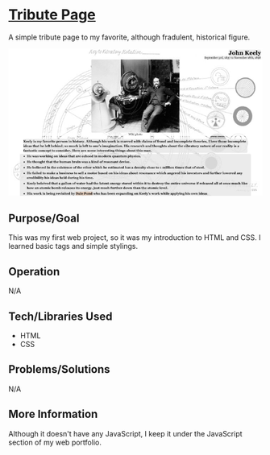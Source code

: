 # [Tribute Page](https://wmcooper2.com/tribute-page)
A simple tribute page to my favorite, although fradulent, historical figure.

![Screenshot](screenshot.jpg)

## Purpose/Goal
This was my first web project, so it was my introduction to HTML and CSS. I learned basic tags and simple stylings.

## Operation
N/A

## Tech/Libraries Used
* HTML
* CSS

## Problems/Solutions
N/A

## More Information
Although it doesn't have any JavaScript, I keep it under the JavaScript section of my web portfolio.

